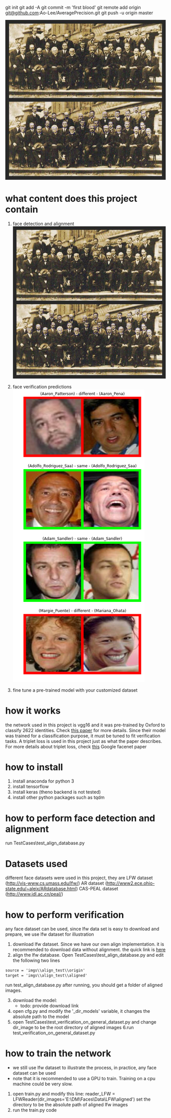 git init
git add -A
git commit -m 'first blood'
git remote add origin git@github.com:Ao-Lee/AveragePrecision.git
git push -u origin master



![Alt text](https://github.com/Ao-Lee/Vgg-Face-Fine-tune/raw/master/TestCases/imgs/detection/_01.jpg)




# what content does this project contain
1. face detection and alignment
![Alt text](https://github.com/Ao-Lee/Vgg-Face-Fine-tune/raw/master/TestCases/imgs/detection/_01.jpg)

2. face verification predictions
![Alt text](https://github.com/Ao-Lee/Vgg-Face-Fine-tune/raw/master/TestCases/imgs/verification/example.png)

3. fine tune a pre-trained model with your customized dataset

# how it works
the network used in this project is vgg16 and it was pre-trained by Oxford to classify 2622 identities. Check [this paper](https://www.robots.ox.ac.uk/~vgg/publications/2015/Parkhi15/parkhi15.pdf) for more details. Since their model was trained for a classification purpose, it must be
tuned to fit verification tasks. A triplet loss is used in this project just as what the paper describes. For more details about triplet loss, check [this](https://arxiv.org/abs/1503.03832) Google facenet paper

# how to install
1. install anaconda for python 3
2. install tensorflow
3. install keras (theno backend is not tested)
4. install other python packages such as tqdm

# how to perform face detection and alignment
run TestCases\test_align_database.py

# Datasets used 
different face datasets were used in this project, they are
LFW dataset (http://vis-www.cs.umass.edu/lfw/)
AR dataset (http://www2.ece.ohio-state.edu/~aleix/ARdatabase.html)
CAS-PEAL dataset (http://www.jdl.ac.cn/peal/)

# how to perform verification
any face dataset can be used, since lfw data set is easy to download and prepare, we use lfw dataset for illustration
1. download lfw dataset. Since we have our own align implementation. it is recommended to download data without alignment. the quick link is [here](http://vis-www.cs.umass.edu/lfw/lfw.tgz)
2. align the lfw database. Open TestCases\test_align_database.py and edit the following two lines
```
source = 'imgs\\align_test\\origin'
target = 'imgs\\align_test\\aligned'
```
run test_align_database.py after running, you should get a folder of aligned images.

3. download the model:
	* todo: provide download link
4. open cfg.py and modify the '_dir_models' variable, it changes the absolute path to the model
5. open TestCases\test_verification_on_general_dataset.py and change dir_image to be the root directory of aligned images
6.run test_verification_on_general_dataset.py

# how to train the network
- we still use lfw dataset to illustrate the process, in practice, any face dataset can be used
- note that it is recommended to use a GPU to train. Training on a cpu machine could be very slow.

1. open train.py and modify this line:
	reader_LFW = LFWReader(dir_images='E:\\DM\\Faces\\Data\\LFW\\aligned')
	set the directory to be the absolute path of aligned lfw images
2. run the train.py code

